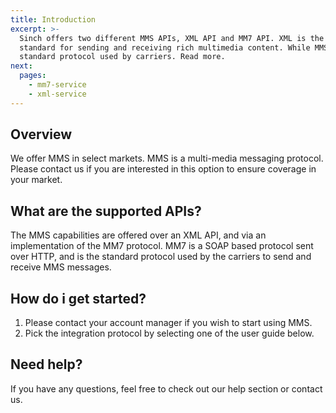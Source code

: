 ```yaml
---
title: Introduction
excerpt: >-
  Sinch offers two different MMS APIs, XML API and MM7 API. XML is the industry
  standard for sending and receiving rich multimedia content. While MMS7 is the
  standard protocol used by carriers. Read more.
next:
  pages:
    - mm7-service
    - xml-service
---
```

## Overview

We offer MMS in select markets. MMS is a multi-media messaging protocol. Please contact us if you are interested in this option to ensure coverage in your market.

## What are the supported APIs?

The MMS capabilities are offered over an XML API, and via an implementation of the MM7 protocol. MM7 is a SOAP based protocol sent over HTTP, and is the standard protocol used by the carriers to send and receive MMS messages.

## How do i get started?

1.  Please contact your account manager if you wish to start using MMS.
2.  Pick the integration protocol by selecting one of the user guide below.

## Need help?

If you have any questions, feel free to check out our help section or contact us.
